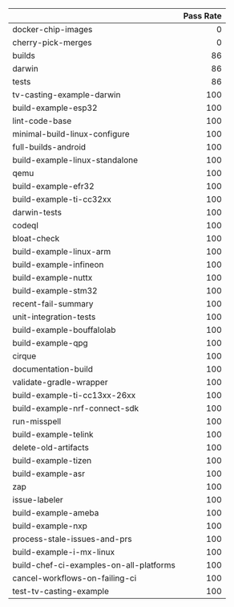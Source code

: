 |                                         |   Pass Rate |
|:----------------------------------------|------------:|
| docker-chip-images                      |           0 |
| cherry-pick-merges                      |           0 |
| builds                                  |          86 |
| darwin                                  |          86 |
| tests                                   |          86 |
| tv-casting-example-darwin               |         100 |
| build-example-esp32                     |         100 |
| lint-code-base                          |         100 |
| minimal-build-linux-configure           |         100 |
| full-builds-android                     |         100 |
| build-example-linux-standalone          |         100 |
| qemu                                    |         100 |
| build-example-efr32                     |         100 |
| build-example-ti-cc32xx                 |         100 |
| darwin-tests                            |         100 |
| codeql                                  |         100 |
| bloat-check                             |         100 |
| build-example-linux-arm                 |         100 |
| build-example-infineon                  |         100 |
| build-example-nuttx                     |         100 |
| build-example-stm32                     |         100 |
| recent-fail-summary                     |         100 |
| unit-integration-tests                  |         100 |
| build-example-bouffalolab               |         100 |
| build-example-qpg                       |         100 |
| cirque                                  |         100 |
| documentation-build                     |         100 |
| validate-gradle-wrapper                 |         100 |
| build-example-ti-cc13xx-26xx            |         100 |
| build-example-nrf-connect-sdk           |         100 |
| run-misspell                            |         100 |
| build-example-telink                    |         100 |
| delete-old-artifacts                    |         100 |
| build-example-tizen                     |         100 |
| build-example-asr                       |         100 |
| zap                                     |         100 |
| issue-labeler                           |         100 |
| build-example-ameba                     |         100 |
| build-example-nxp                       |         100 |
| process-stale-issues-and-prs            |         100 |
| build-example-i-mx-linux                |         100 |
| build-chef-ci-examples-on-all-platforms |         100 |
| cancel-workflows-on-failing-ci          |         100 |
| test-tv-casting-example                 |         100 |